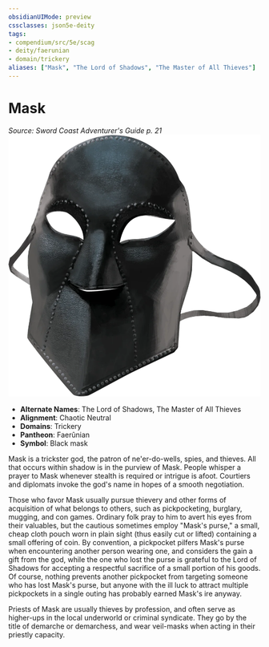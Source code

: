 ```yaml
---
obsidianUIMode: preview
cssclasses: json5e-deity
tags:
- compendium/src/5e/scag
- deity/faerunian
- domain/trickery
aliases: ["Mask", "The Lord of Shadows", "The Master of All Thieves"]
---
```

# Mask
*Source: Sword Coast Adventurer's Guide p. 21* 
![](https://raw.githubusercontent.com/5etools-mirror-3/5etools-img/main/deities/SCAG/Symbol%20of%20Mask.webp#symbol)

- **Alternate Names**: The Lord of Shadows, The Master of All Thieves
- **Alignment**: Chaotic Neutral
- **Domains**: Trickery
- **Pantheon**: Faerûnian
- **Symbol**: Black mask

Mask is a trickster god, the patron of ne'er-do-wells, spies, and thieves. All that occurs within shadow is in the purview of Mask. People whisper a prayer to Mask whenever stealth is required or intrigue is afoot. Courtiers and diplomats invoke the god's name in hopes of a smooth negotiation.

Those who favor Mask usually pursue thievery and other forms of acquisition of what belongs to others, such as pickpocketing, burglary, mugging, and con games. Ordinary folk pray to him to avert his eyes from their valuables, but the cautious sometimes employ "Mask's purse," a small, cheap cloth pouch worn in plain sight (thus easily cut or lifted) containing a small offering of coin. By convention, a pickpocket pilfers Mask's purse when encountering another person wearing one, and considers the gain a gift from the god, while the one who lost the purse is grateful to the Lord of Shadows for accepting a respectful sacrifice of a small portion of his goods. Of course, nothing prevents another pickpocket from targeting someone who has lost Mask's purse, but anyone with the ill luck to attract multiple pickpockets in a single outing has probably earned Mask's ire anyway.

Priests of Mask are usually thieves by profession, and often serve as higher-ups in the local underworld or criminal syndicate. They go by the title of demarche or demarchess, and wear veil-masks when acting in their priestly capacity.